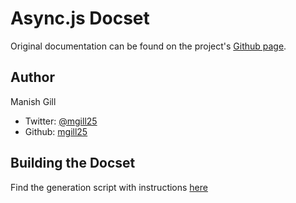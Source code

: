 Async.js Docset
===============

Original documentation can be found on the project's [Github page](https://github.com/caolan/async).

## Author

Manish Gill

- Twitter: [@mgill25](https://twitter.com/mgill25) 
- Github: [mgill25](https://github.com/mgill25)

## Building the Docset

Find the generation script with instructions [here](https://github.com/mgill25/async_cheaset)
